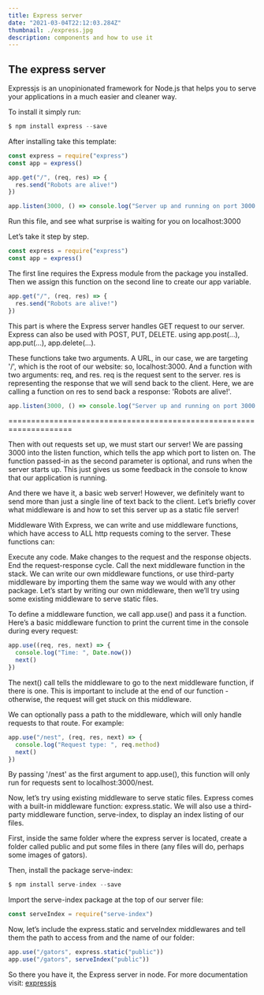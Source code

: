 ```yaml
---
title: Express server
date: "2021-03-04T22:12:03.284Z"
thumbnail: ./express.jpg
description: components and how to use it
---
```


## The express server

Expressjs is an unopinionated framework for Node.js that helps you to serve your applications in a much easier and cleaner way.

To install it simply run:

```js
$ npm install express --save
```

After installing take this template:

```js
const express = require("express")
const app = express()

app.get("/", (req, res) => {
  res.send("Robots are alive!")
})

app.listen(3000, () => console.log("Server up and running on port 3000!"))
```

Run this file, and see what surprise is waiting for you on localhost:3000

Let’s take it step by step.

```js
const express = require("express")
const app = express()
```

The first line requires the Express module from the package you installed. Then we assign this function on the second line to create our app variable.

```js
app.get("/", (req, res) => {
  res.send("Robots are alive!")
})
```

This part is where the Express server handles GET request to our server. Express can also be used with POST, PUT, DELETE. using app.post(...), app.put(...), app.delete(...).

These functions take two arguments. A URL, in our case, we are targeting '/', which is the root of our website: so, localhost:3000. And a function with two arguments: req, and res. req is the request sent to the server. res is representing the response that we will send back to the client. Here, we are calling a function on res to send back a response: 'Robots are alive!'.

```js
app.listen(3000, () => console.log("Server up and running on port 3000!"))
```

====================================================================

Then with out requests set up, we must start our server! We are passing 3000 into the listen function, which tells the app which port to listen on. The function passed-in as the second parameter is optional, and runs when the server starts up. This just gives us some feedback in the console to know that our application is running.

And there we have it, a basic web server! However, we definitely want to send more than just a single line of text back to the client. Let’s briefly cover what middleware is and how to set this server up as a static file server!

Middleware
With Express, we can write and use middleware functions, which have access to ALL http requests coming to the server. These functions can:

Execute any code.
Make changes to the request and the response objects.
End the request-response cycle.
Call the next middleware function in the stack.
We can write our own middleware functions, or use third-party middleware by importing them the same way we would with any other package. Let’s start by writing our own middleware, then we’ll try using some existing middleware to serve static files.

To define a middleware function, we call app.use() and pass it a function. Here’s a basic middleware function to print the current time in the console during every request:

```js
app.use((req, res, next) => {
  console.log("Time: ", Date.now())
  next()
})
```

The next() call tells the middleware to go to the next middleware function, if there is one. This is important to include at the end of our function - otherwise, the request will get stuck on this middleware.

We can optionally pass a path to the middleware, which will only handle requests to that route. For example:

```js
app.use("/nest", (req, res, next) => {
  console.log("Request type: ", req.method)
  next()
})
```

By passing '/nest' as the first argument to app.use(), this function will only run for requests sent to localhost:3000/nest.

Now, let’s try using existing middleware to serve static files. Express comes with a built-in middleware function: express.static. We will also use a third-party middleware function, serve-index, to display an index listing of our files.

First, inside the same folder where the express server is located, create a folder called public and put some files in there (any files will do, perhaps some images of gators).

Then, install the package serve-index:

```js
$ npm install serve-index --save
```

Import the serve-index package at the top of our server file:

```js
const serveIndex = require("serve-index")
```

Now, let’s include the express.static and serveIndex middlewares and tell them the path to access from and the name of our folder:

```js
app.use("/gators", express.static("public"))
app.use("/gators", serveIndex("public"))
```

So there you have it, the Express server in node. For more documentation visit: [expressjs](https://expressjs.com/)
